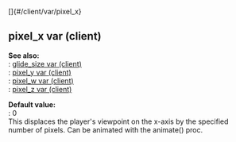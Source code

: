 []{#/client/var/pixel_x}    
## pixel_x var (client)    
**See also:**    
:   [glide_size var (client)](/ref/client/var/glide_size.md)    
:   [pixel_y var (client)](/ref/client/var/pixel_y.md)    
:   [pixel_w var (client)](/ref/client/var/pixel_w.md)    
:   [pixel_z var (client)](/ref/client/var/pixel_z.md)    
<!-- -->    
**Default value:**    
:   0    
This displaces the player\'s viewpoint on the x-axis by the specified    
number of pixels. Can be animated with the animate() proc.  
